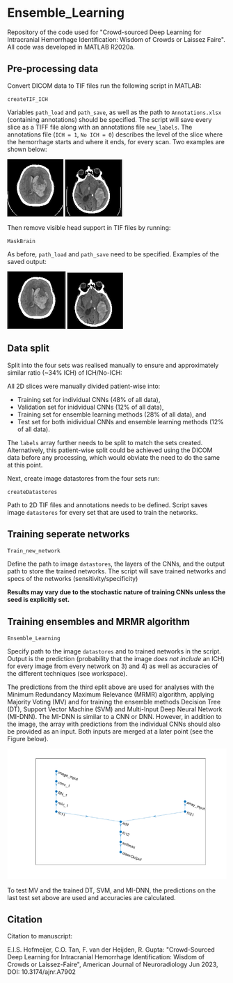 # Ensemble_Learning
Repository of the code used for "Crowd-sourced Deep Learning for Intracranial Hemorrhage Identification: Wisdom of Crowds or Laissez Faire". All code was developed in MATLAB R2020a.

## Pre-processing data
Convert DICOM data to TIF files run the following script in MATLAB:

```
createTIF_ICH
```

Variables `path_load` and `path_save`, as well as the path to `Annotations.xlsx` (containing annotations) should be specified. The script will save every slice as a TIFF file along with an annotations file `new_labels`. The annotations file (`ICH = 1`, `No ICH = 0`) describes the level of the slice where the hemorrhage starts and where it ends, for every scan. Two examples are shown below:

![image](/images/im0020_caseT1_noMask.PNG)  ![image](/images/im0245_caseT20_noMask.PNG)

Then remove visible head support in TIF files by running:

```
MaskBrain
```

As before, `path_load` and `path_save` need to be specified. Examples of the saved output:

![image](/images/im0020_caseT1.PNG)   ![image](/images/im0245_caseT20.PNG)

## Data split

Split into the four sets was realised manually to ensure and approximately similar ratio (~34% ICH) of ICH/No-ICH:

All 2D slices were manually divided patient-wise into: 

* Training set for individual CNNs (48% of all data), 
* Validation set for inidvidual CNNs (12% of all data), 
* Training set for ensemble learning methods (28% of all data), and 
* Test set for both inidividual CNNs and ensemble learning methods (12% of all data). 

The `labels` array further needs to be split to match the sets created. Alternatively, this patient-wise split could be achieved using the DICOM data before any processing, which would obviate the need to do the same at this point.

Next, create image datastores from the four sets run:

```
createDatastores
```

Path to 2D TIF files and annotations needs to be defined. Script saves image `datastores` for every set that are used to train the networks. 

## Training seperate networks

```
Train_new_network
```

Define the path to image `datastores`, the layers of the CNNs, and the output path to store the trained networks. The script will save trained networks and specs of the networks (sensitivity/specificity) 

**Results may vary due to the stochastic nature of training CNNs unless the seed is explicitly set.**

## Training ensembles and MRMR algorithm

```
Ensemble_Learning
```

Specify path to the image `datastores` and to trained networks in the script. Output is the prediction (probability that the image *does not include* an ICH) for every image from every network on 3) and 4) as well as accuracies of the different techniques (see workspace).

The predictions from the third eplit above are used for analyses with the Minimum Redundancy Maximum Relevance (MRMR) algorithm, applying Majority Voting (MV) and for training the ensemble methods Decision Tree (DT), Support Vector Machine (SVM) and Multi-Input Deep Neural Network (MI-DNN). The MI-DNN is similar to a CNN or DNN. However, in addition to the image, the array with predictions from the individual CNNs should also be provided as an input. Both inputs are merged at a later point (see the Figure below).

![image](/images/mi-dnn.png)

To test MV and the trained DT, SVM, and MI-DNN, the predictions on the last test set above are used and accuracies are calculated.

## Citation

Citation to manuscript: 

E.I.S. Hofmeijer, C.O. Tan, F. van der Heijden, R. Gupta: "Crowd-Sourced Deep Learning for Intracranial Hemorrhage Identification: Wisdom of Crowds or Laissez-Faire", American Journal of Neuroradiology Jun 2023, DOI: 10.3174/ajnr.A7902


